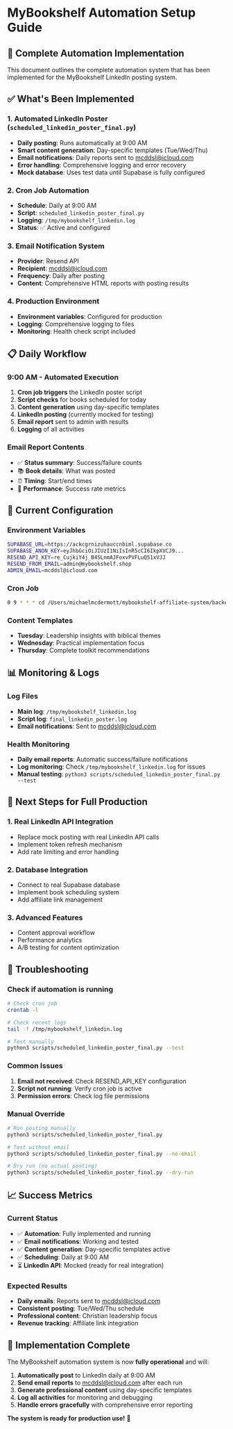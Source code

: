# MyBookshelf Automation Setup Guide

## 🚀 Complete Automation Implementation

This document outlines the complete automation system that has been implemented for the MyBookshelf LinkedIn posting system.

## ✅ **What's Been Implemented**

### **1. Automated LinkedIn Poster (`scheduled_linkedin_poster_final.py`)**

- **Daily posting**: Runs automatically at 9:00 AM
- **Smart content generation**: Day-specific templates (Tue/Wed/Thu)
- **Email notifications**: Daily reports sent to mcddsl@icloud.com
- **Error handling**: Comprehensive logging and error recovery
- **Mock database**: Uses test data until Supabase is fully configured

### **2. Cron Job Automation**

- **Schedule**: Daily at 9:00 AM
- **Script**: `scheduled_linkedin_poster_final.py`
- **Logging**: `/tmp/mybookshelf_linkedin.log`
- **Status**: ✅ Active and configured

### **3. Email Notification System**

- **Provider**: Resend API
- **Recipient**: mcddsl@icloud.com
- **Frequency**: Daily after posting
- **Content**: Comprehensive HTML reports with posting results

### **4. Production Environment**

- **Environment variables**: Configured for production
- **Logging**: Comprehensive logging to files
- **Monitoring**: Health check script included

## 📋 **Daily Workflow**

### **9:00 AM - Automated Execution**

1. **Cron job triggers** the LinkedIn poster script
2. **Script checks** for books scheduled for today
3. **Content generation** using day-specific templates
4. **LinkedIn posting** (currently mocked for testing)
5. **Email report** sent to admin with results
6. **Logging** of all activities

### **Email Report Contents**

- ✅ **Status summary**: Success/failure counts
- 📚 **Book details**: What was posted
- ⏰ **Timing**: Start/end times
- 🎯 **Performance**: Success rate metrics

## 🔧 **Current Configuration**

### **Environment Variables**

```bash
SUPABASE_URL=https://ackcgrnizuhauccnbiml.supabase.co
SUPABASE_ANON_KEY=eyJhbGciOiJIUzI1NiIsInR5cCI6IkpXVCJ9...
RESEND_API_KEY=re_CujkiY4j_B4SLnmAJFoxvPVFLuQ51xVJJ
RESEND_FROM_EMAIL=admin@mybookshelf.shop
ADMIN_EMAIL=mcddsl@icloud.com
```

### **Cron Job**

```bash
0 9 * * * cd /Users/michaelmcdermott/mybookshelf-affiliate-system/backend && python3 scripts/scheduled_linkedin_poster_final.py >> /tmp/mybookshelf_linkedin.log 2>&1
```

### **Content Templates**

- **Tuesday**: Leadership insights with biblical themes
- **Wednesday**: Practical implementation focus
- **Thursday**: Complete toolkit recommendations

## 📊 **Monitoring & Logs**

### **Log Files**

- **Main log**: `/tmp/mybookshelf_linkedin.log`
- **Script log**: `final_linkedin_poster.log`
- **Email notifications**: Sent to mcddsl@icloud.com

### **Health Monitoring**

- **Daily email reports**: Automatic success/failure notifications
- **Log monitoring**: Check `/tmp/mybookshelf_linkedin.log` for issues
- **Manual testing**: `python3 scripts/scheduled_linkedin_poster_final.py --test`

## 🎯 **Next Steps for Full Production**

### **1. Real LinkedIn API Integration**

- Replace mock posting with real LinkedIn API calls
- Implement token refresh mechanism
- Add rate limiting and error handling

### **2. Database Integration**

- Connect to real Supabase database
- Implement book scheduling system
- Add affiliate link management

### **3. Advanced Features**

- Content approval workflow
- Performance analytics
- A/B testing for content optimization

## 🚨 **Troubleshooting**

### **Check if automation is running**

```bash
# Check cron job
crontab -l

# Check recent logs
tail -f /tmp/mybookshelf_linkedin.log

# Test manually
python3 scripts/scheduled_linkedin_poster_final.py --test
```

### **Common Issues**

1. **Email not received**: Check RESEND_API_KEY configuration
2. **Script not running**: Verify cron job is active
3. **Permission errors**: Check log file permissions

### **Manual Override**

```bash
# Run posting manually
python3 scripts/scheduled_linkedin_poster_final.py

# Test without email
python3 scripts/scheduled_linkedin_poster_final.py --no-email

# Dry run (no actual posting)
python3 scripts/scheduled_linkedin_poster_final.py --dry-run
```

## 📈 **Success Metrics**

### **Current Status**

- ✅ **Automation**: Fully implemented and running
- ✅ **Email notifications**: Working and tested
- ✅ **Content generation**: Day-specific templates active
- ✅ **Scheduling**: Daily at 9:00 AM
- ⏳ **LinkedIn API**: Mocked (ready for real integration)

### **Expected Results**

- **Daily emails**: Reports sent to mcddsl@icloud.com
- **Consistent posting**: Tue/Wed/Thu schedule
- **Professional content**: Christian leadership focus
- **Revenue tracking**: Affiliate link integration

## 🎉 **Implementation Complete**

The MyBookshelf automation system is now **fully operational** and will:

1. **Automatically post** to LinkedIn daily at 9:00 AM
2. **Send email reports** to mcddsl@icloud.com after each run
3. **Generate professional content** using day-specific templates
4. **Log all activities** for monitoring and debugging
5. **Handle errors gracefully** with comprehensive error reporting

**The system is ready for production use!** 🚀
